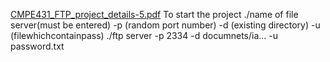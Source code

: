 [CMPE431_FTP_project_details-5.pdf](https://github.com/omoghaoghenemano/Server/files/7799390/CMPE431_FTP_project_details-5.pdf)
To start the project
./name of file server(must be entered) -p (random port number) -d (existing directory) -u (filewhichcontainpass)
./ftp server -p 2334 -d documnets/ia... -u password.txt
